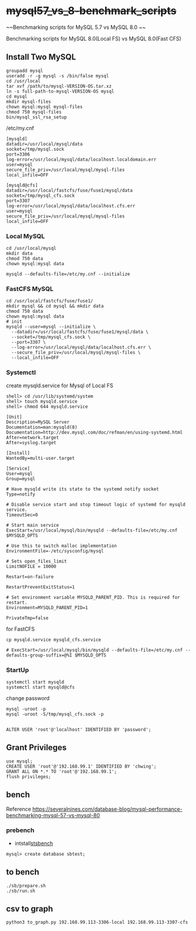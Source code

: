  # ~~mysql57_vs_8-benchmark_scripts~~

~~Benchmarking scripts for MySQL 5.7  vs MySQL 8.0 ~~

Benchmarking scripts for MySQL 8.0(Local FS) vs MySQL 8.0(Fast CFS) 

## Install Two MySQL

```shell
groupadd mysql
useradd -r -g mysql -s /bin/false mysql
cd /usr/local
tar xvf /path/to/mysql-VERSION-OS.tar.xz
ln -s full-path-to-mysql-VERSION-OS mysql
cd mysql
mkdir mysql-files
chown mysql:mysql mysql-files
chmod 750 mysql-files
bin/mysql_ssl_rsa_setup

```

/etc/my.cnf
```
[mysqld]
datadir=/usr/local/mysql/data
socket=/tmp/mysql.sock
port=3306
log-error=/usr/local/mysql/data/localhost.localdomain.err
user=mysql
secure_file_priv=/usr/local/mysql/mysql-files
local_infile=OFF

[mysqld@cfs]
datadir=/usr/local/fastcfs/fuse/fuse1/mysql/data
socket=/tmp/mysql_cfs.sock
port=3307
log-error=/usr/local/mysql/data/localhost.cfs.err
user=mysql
secure_file_priv=/usr/local/mysql/mysql-files
local_infile=OFF
```

### Local MySQL
```shell
cd /usr/local/mysql
mkdir data
chmod 750 data
chown mysql:mysql data

mysqld --defaults-file=/etc/my.cnf --initialize
```

### FastCFS MySQL
```
cd /usr/local/fastcfs/fuse/fuse1/
mkdir mysql && cd mysql && mkdir data
chmod 750 data
chown mysql:mysql data
# init
mysqld --user=mysql --initialize \
  --datadir=/usr/local/fastcfs/fuse/fuse1/mysql/data \
  --socket=/tmp/mysql_cfs.sock \
  --port=3307 \
  --log-error=/usr/local/mysql/data/localhost.cfs.err \
  --secure_file_priv=/usr/local/mysql/mysql-files \
  --local_infile=OFF
```

### Systemctl

create mysqld.service for Mysql of Local FS


```
shell> cd /usr/lib/systemd/system
shell> touch mysqld.service
shell> chmod 644 mysqld.service
```

```
[Unit]
Description=MySQL Server
Documentation=man:mysqld(8)
Documentation=http://dev.mysql.com/doc/refman/en/using-systemd.html
After=network.target
After=syslog.target

[Install]
WantedBy=multi-user.target

[Service]
User=mysql
Group=mysql

# Have mysqld write its state to the systemd notify socket
Type=notify

# Disable service start and stop timeout logic of systemd for mysqld service.
TimeoutSec=0

# Start main service
ExecStart=/usr/local/mysql/bin/mysqld --defaults-file=/etc/my.cnf $MYSQLD_OPTS 

# Use this to switch malloc implementation
EnvironmentFile=-/etc/sysconfig/mysql

# Sets open_files_limit
LimitNOFILE = 10000

Restart=on-failure

RestartPreventExitStatus=1

# Set environment variable MYSQLD_PARENT_PID. This is required for restart.
Environment=MYSQLD_PARENT_PID=1

PrivateTmp=false
```

for FastCFS
```
cp mysqld.service mysqld_cfs.service

# ExecStart=/usr/local/mysql/bin/mysqld --defaults-file=/etc/my.cnf --defaults-group-suffix=@%I $MYSQLD_OPTS
```

### StartUp
```
systemctl start mysqld
systemctl start mysqld@cfs
```

change password
```
mysql -uroot -p
mysql -uroot -S/tmp/mysql_cfs.sock -p


ALTER USER 'root'@'localhost' IDENTIFIED BY 'password';

```

## Grant Privileges

```
use mysql;
CREATE USER 'root'@'192.168.99.1' IDENTIFIED BY 'chwing';
GRANT ALL ON *.* TO 'root'@'192.168.99.1';
flush privileges;
```

## bench

Reference https://severalnines.com/database-blog/mysql-performance-benchmarking-mysql-57-vs-mysql-80

### prebench

* intstall[stsbench](https://github.com/akopytov/sysbench)

```
mysql> create database sbtest;
```

## to bench
```
./sb/prepare.sh
./sb/run.sh
```

## csv to graph
```
python3 to_graph.py 192.168.99.113-3306-local 192.168.99.113-3307-cfs
```
